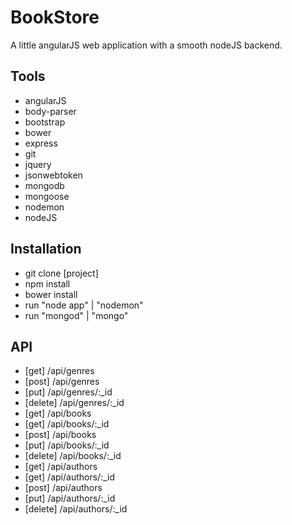 # BookStore
A little angularJS web application with a smooth nodeJS backend.

## Tools
- angularJS
- body-parser
- bootstrap
- bower
- express
- git
- jquery
- jsonwebtoken
- mongodb
- mongoose
- nodemon
- nodeJS

## Installation
- git clone [project]
- npm install
- bower install
- run "node app" | "nodemon"
- run "mongod" | "mongo"

## API
- [get] /api/genres
- [post] /api/genres
- [put] /api/genres/:_id
- [delete] /api/genres/:_id
- [get] /api/books
- [get] /api/books/:_id
- [post] /api/books
- [put] /api/books/:_id
- [delete] /api/books/:_id
- [get] /api/authors
- [get] /api/authors/:_id
- [post] /api/authors
- [put] /api/authors/:_id
- [delete] /api/authors/:_id
